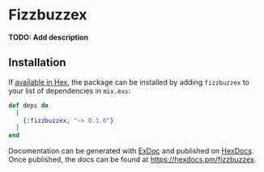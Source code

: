 # Fizzbuzzex

**TODO: Add description**

## Installation

If [available in Hex](https://hex.pm/docs/publish), the package can be installed
by adding `fizzbuzzex` to your list of dependencies in `mix.exs`:

```elixir
def deps do
  [
    {:fizzbuzzex, "~> 0.1.0"}
  ]
end
```

Documentation can be generated with [ExDoc](https://github.com/elixir-lang/ex_doc)
and published on [HexDocs](https://hexdocs.pm). Once published, the docs can
be found at <https://hexdocs.pm/fizzbuzzex>.

